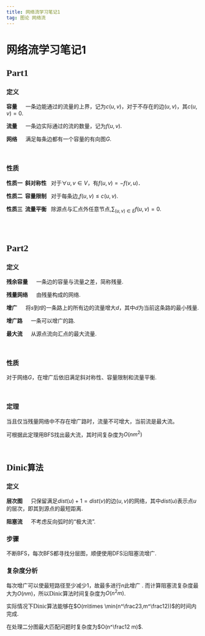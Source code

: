 ```yaml
---
title: 网络流学习笔记1
tag: 图论 网络流
---
```

# 网络流学习笔记1

## <font face="Times New Roman" size=5>Part1</font>

### 定义

**容量** &emsp; 一条边能通过的流量的上界，记为$c(u,v)$，对于不存在的边$(u,v)$，其$c(u,v)=0$.

**流量** &emsp; 一条边实际通过的流的数量，记为$f(u,v)$.

**网络** &emsp; 满足每条边都有一个容量的有向图$G$.

</br>

### 性质

**性质一 &nbsp;斜对称性** &nbsp; 对于$\forall u,v \in V$，有$f(u,v)=-f(v,u)$．

**性质二 &nbsp;容量限制** &nbsp; 对于每条边,$f(u,v) \le c(u,v)$.

**性质三 &nbsp;流量平衡** &nbsp; 除源点与汇点外任意节点,$\sum_{(u,v)\in E}f(u,v)=0$.

</br></br>

## <font face="Times New Roman" size=5>Part2</font>

### 定义

**残余容量** &emsp; 一条边的容量与流量之差，简称残量.

**残量网络** &emsp; 由残量构成的网络.

**增广** &emsp; 将$s$到$t$的一条路上的所有边的流量增大$d$，其中$d$为当前这条路的最小残量.

**增广路** &emsp; 一条可以增广的路.

**最大流** &emsp; 从源点流向汇点的最大流量.

</br>

### 性质 

对于网络$G$，在增广后依旧满足斜对称性、容量限制和流量平衡.

</br>

### 定理

当且仅当残量网络中不存在增广路时，流量不可增大，当前流是最大流。

可根据此定理用BFS找出最大流，其时间复杂度为$O(nm^2)$

</br>

## <font face="Times New Roman" size=5>Dinic</font>算法

### 定义

**层次图** &emsp; 只保留满足$dist(u)+1=dist(v)$的边$(u,v)$的网络，其中$dist(u)$表示点$u$的层次，即其到源点的最短距离.

**阻塞流** &emsp; 不考虑反向弧时的“极大流”.

### 步骤

不断BFS，每次BFS都寻找分层图，顺便使用DFS沿阻塞流增广.

### 复杂度分析

每次增广可以使最短路径至少减少$1$，故最多进行$n$此增广 . 而计算阻塞流复杂度最大为$O(nm)$，所以<font face="Times New Roman" size=3>Dinic</font>算法时间复杂度为$O(n^2m)$.

实际情况下<font face="Times New Roman" size=3>Dinic</font>算法能够在$O(m\times \min(n^\frac23,m^\frac12))$的时间内完成.

在处理二分图最大匹配问题时复杂度为$O(n^\frac12 m)$.